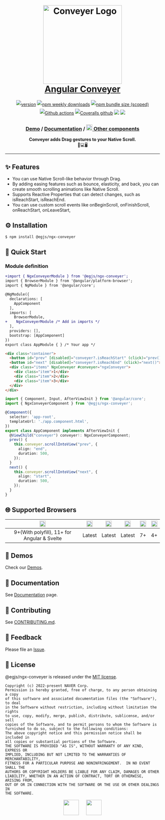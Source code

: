 <h1 align="center" style="max-width: 100%;">
  <img width="256" alt="Conveyer Logo" src="https://naver.github.io/egjs-conveyer/img/logo.png" style="max-width: 100%;" /><br/>
  <a href="https://naver.github.io/egjs-conveyer/">Angular Conveyer</a>
</h1>

<p align="center" style="line-height: 2;">
  <a href="https://www.npmjs.com/package/@egjs/ngx-conveyer" target="_blank"><img src="https://img.shields.io/npm/v/@egjs/conveyer.svg?style=flat-square&color=007acc&label=version&logo=NPM" alt="version" /></a>
  <a href="https://www.npmjs.com/package/@egjs/ngx-conveyer" target="_blank"><img alt="npm weekly downloads" src="https://img.shields.io/npm/dw/@egjs/conveyer?logo=npm&style=flat-square&color=007acc" /></a>
  <a href="https://www.npmjs.com/package/@egjs/ngx-conveyer" target="_blank"><img alt="npm bundle size (scoped)" src="https://img.shields.io/bundlephobia/minzip/@egjs/ngx-conveyer.svg?style=flat-square&label=%F0%9F%92%BE%20gzipped&color=007acc" /></a>
  <a href="https://github.com/naver/egjs-conveyer/actions" target="_blank"><img alt="Github actions" src="https://img.shields.io/github/workflow/status/naver/egjs-conveyer/Run%20tests?style=flat-square" /></a>
  <a href="https://coveralls.io/github/naver/egjs-conveyer?branch=master&style=flat-square" target="_blank"><img alt="Coveralls github" src="https://img.shields.io/coveralls/github/naver/egjs-conveyer.svg?style=flat-square&label=%E2%9C%85%20coverage" /></a>
    <a href="https://github.com/naver/egjs-conveyer/blob/main/LICENSE" target="_blank"><img src="https://img.shields.io/static/v1?style=flat-square&label=%F0%9F%93%9C%20license&message=MIT&color=08CE5D" /></a>
    <img src="https://img.shields.io/static/v1.svg?label=&message=TypeScript&color=294E80&style=flat-square&logo=typescript" />
</p>
<h3 align="center">
  <a href="https://naver.github.io/egjs-conveyer/">Demo</a> / <a href="https://naver.github.io/egjs-conveyer/docs/api/Conveyer">Documentation</a> / <a href="https://naver.github.io/egjs/"><img height="20" src="https://naver.github.io/egjs/img/logo.svg"/> Other components</a>
</h3>

<p align="center">
  <b>Conveyer adds Drag gestures to your Native Scroll.</b><br />📱💻🖥
</p>


-----

## ✨ Features
- You can use Native Scroll-like behavior through Drag.
- By adding easing features such as bounce, elasticity, and back, you can create smooth scrolling animations like Native Scroll.
- Supports Reactive Properties that can detect changes, such as isReachStart, isReachEnd.
- You can use custom scroll events like onBeginScroll, onFinishScroll, onReachStart, onLeaveStart,

## ⚙️ Installation

```bash
$ npm install @egjs/ngx-conveyer
```

## 🏃 Quick Start
### Module definition
```diff
+import { NgxConveyerModule } from '@egjs/ngx-conveyer';
import { BrowserModule } from '@angular/platform-browser';
import { NgModule } from '@angular/core';

@NgModule({
  declarations: [
    AppComponent
  ],
  imports: [
    BrowserModule,
+    NgxConveyerModule /* Add in imports */
  ],
  providers: [],
  bootstrap: [AppComponent]
})
export class AppModule { } /* Your app */
```

```html
<div class="container">
  <button id="prev" [disabled]="conveyer?.isReachStart" (click)="prev()">prev</button>
  <button id="next" [disabled]="conveyer?.isReachEnd" (click)="next()">next</button>
  <div class="items" NgxConveyer #conveyer="ngxConveyer">
    <div class="item">1</div>
    <div class="item">2</div>
    <div class="item">3</div>
  </div>
</div>
```

```ts
import { Component, Input, AfterViewInit } from '@angular/core';
import { NgxConveyerComponent } from '@egjs/ngx-conveyer';

@Component({
  selector: 'app-root',
  templateUrl: './app.component.html',
})
export class AppComponent implements AfterViewInit {
  @ViewChild("conveyer") conveyer!: NgxConveyerComponent;
  prev() {
    this.conveyer.scrollIntoView("prev", {
      align: "end",
      duration: 500,
    });
  }
  next() {
    this.conveyer.scrollIntoView("next", {
      align: "start",
      duration: 500,
    });
  }
}
```


## 🌐 Supported Browsers
|<img width="20" src="https://simpleicons.org/icons/internetexplorer.svg" alt="IE" />|<img width="20" src="https://simpleicons.org/icons/googlechrome.svg" alt="Chrome" />|<img width="20" src="https://simpleicons.org/icons/firefoxbrowser.svg" alt="Firefox" />|<img width="20" src="https://simpleicons.org/icons/safari.svg" alt="Safari" />|<img width="20" src="https://simpleicons.org/icons/apple.svg" alt="iOS" />|<img width="20" src="https://simpleicons.org/icons/android.svg" alt="Android" />|
|:---:|:---:|:---:|:---:|:---:|:---:|
|9+(With polyfill), 11+ for Angular & Svelte|Latest|Latest|Latest|7+|4+|

## 📼 Demos
Check our [Demos](https://naver.github.io/egjs-conveyer/).

## 📖 Documentation
See [Documentation](https://naver.github.io/egjs-conveyer/release/latest/doc/index.html) page.

## 🙌 Contributing
See [CONTRIBUTING.md](https://github.com/naver/egjs-conveyer/blob/main/CONTRIBUTING.md).

## 📝 Feedback
Please file an [Issue](https://github.com/naver/egjs-conveyer/issues).


## 📜 License
@egjs/ngx-conveyer is released under the [MIT license](https://github.com/naver/egjs-conveyer/blob/main/LICENSE).

```
Copyright (c) 2022-present NAVER Corp.
Permission is hereby granted, free of charge, to any person obtaining a copy
of this software and associated documentation files (the "Software"), to deal
in the Software without restriction, including without limitation the rights
to use, copy, modify, merge, publish, distribute, sublicense, and/or sell
copies of the Software, and to permit persons to whom the Software is
furnished to do so, subject to the following conditions:
The above copyright notice and this permission notice shall be included in
all copies or substantial portions of the Software.
THE SOFTWARE IS PROVIDED "AS IS", WITHOUT WARRANTY OF ANY KIND, EXPRESS OR
IMPLIED, INCLUDING BUT NOT LIMITED TO THE WARRANTIES OF MERCHANTABILITY,
FITNESS FOR A PARTICULAR PURPOSE AND NONINFRINGEMENT.  IN NO EVENT SHALL THE
AUTHORS OR COPYRIGHT HOLDERS BE LIABLE FOR ANY CLAIM, DAMAGES OR OTHER
LIABILITY, WHETHER IN AN ACTION OF CONTRACT, TORT OR OTHERWISE, ARISING FROM,
OUT OF OR IN CONNECTION WITH THE SOFTWARE OR THE USE OR OTHER DEALINGS IN
THE SOFTWARE.
```

<p align="center">
  <a href="https://naver.github.io/egjs/"><img height="50" src="https://naver.github.io/egjs/img/logotype1_black.svg" /></a>&nbsp;&nbsp;&nbsp;&nbsp;&nbsp;&nbsp;<a href="https://github.com/naver"><img height="50" src="https://naver.github.io/OpenSourceGuide/book/assets/naver_logo.png" /></a>
</p>
